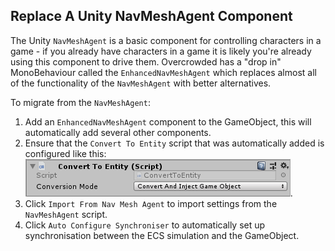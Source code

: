 ## Replace A Unity NavMeshAgent Component

The Unity `NavMeshAgent` is a basic component for controlling characters in a game - if you already have characters in a game it is likely you're already using this component to drive them. Overcrowded has a "drop in" MonoBehaviour called the `EnhancedNavMeshAgent` which replaces almost all of the functionality of the `NavMeshAgent` with better alternatives.

To migrate from the `NavMeshAgent`:
 1. Add an `EnhancedNavMeshAgent` component to the GameObject, this will automatically add several other components.
 2. Ensure that the `Convert To Entity` script that was automatically added is configured like this: ![Convert To Entity Inspector](images/ConvertToEntityInspector.png).
 3. Click `Import From Nav Mesh Agent` to import settings from the `NavMeshAgent` script.
 4. Click `Auto Configure Synchroniser` to automatically set up synchronisation between the ECS simulation and the GameObject.